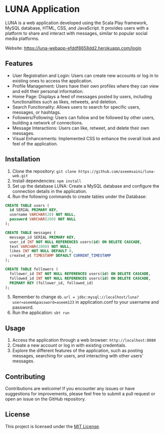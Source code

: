 # LUNA Application

LUNA is a web application developed using the Scala Play framework, MySQL database, HTML, CSS, and JavaScript. It provides users with a platform to share and interact with messages, similar to popular social media platforms.

Website: https://luna-webapp-efddf8658dd2.herokuapp.com/login

## Features

- User Registration and Login: Users can create new accounts or log in to existing ones to access the application.
- Profile Management: Users have their own profiles where they can view and edit their personal information.
- Home Page: Displays a feed of messages posted by users, including functionalities such as likes, retweets, and deletion.
- Search Functionality: Allows users to search for specific users, messages, or hashtags.
- Followers/Following: Users can follow and be followed by other users, building a network of connections.
- Message Interactions: Users can like, retweet, and delete their own messages.
- Visual Enhancements: Implemented CSS to enhance the overall look and feel of the application.

## Installation

1. Clone the repository: `git clone https://github.com/aseemsaini/luna-web.git`
2. Install dependencies: `npm install`
3. Set up the database LUNA: Create a MySQL database and configure the connection details in the application.
4. Run the following commands to create tables under the Database:
```sql
CREATE TABLE users (
  id SERIAL PRIMARY KEY,
  username VARCHAR(20) NOT NULL,
  password VARCHAR(200) NOT NULL
);

CREATE TABLE messages (
  message_id SERIAL PRIMARY KEY,
  user_id INT NOT NULL REFERENCES users(id) ON DELETE CASCADE,
  text VARCHAR(2000) NOT NULL,
  likes INT NOT NULL DEFAULT 0,
  created_at TIMESTAMP DEFAULT CURRENT_TIMESTAMP
);

CREATE TABLE followers (
  follower_id INT NOT NULL REFERENCES users(id) ON DELETE CASCADE,
  followed_id INT NOT NULL REFERENCES users(id) ON DELETE CASCADE,
  PRIMARY KEY (follower_id, followed_id)
);
```

5. Remember to change `db.url = jdbc:mysql://localhost/luna?user=aseem&password=aseem123` in application.conf to your username and password.
6. Run the application: `sbt run`

## Usage

1. Access the application through a web browser: `http://localhost:8080`
2. Create a new account or log in with existing credentials.
3. Explore the different features of the application, such as posting messages, searching for users, and interacting with other users' messages.

## Contributing

Contributions are welcome! If you encounter any issues or have suggestions for improvements, please feel free to submit a pull request or open an issue on the GitHub repository.

## License

This project is licensed under the [MIT License](https://opensource.org/licenses/MIT).
